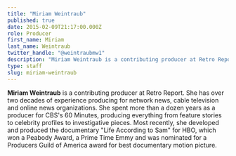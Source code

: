 ```yaml
---
title: "Miriam Weintraub"
published: true
date: 2015-02-09T21:17:00.000Z
role: Producer
first_name: Miriam
last_name: Weintraub
twitter_handle: "@weintraubmw1"
description: "Miriam Weintraub is a contributing producer at Retro Report. She has over two decades of experience producing for network news, cable television and online news organizations. She spent more than a dozen years as a producer for CBS's 60 Minutes, producing everything from feature stories to celebrity profiles to investigative pieces. Most recently, she developed and produced the documentary *Life According to Sam* for HBO, which won a Peabody Award, a Prime Time Emmy and was nominated for a Producers Guild of America award for best documentary motion picture."
type: staff
slug: miriam-weintraub
---
```


**Miriam Weintraub** is a contributing producer at Retro Report. She has over two decades of experience producing for network news, cable television and online news organizations. She spent more than a dozen years as a producer for CBS's 60 Minutes, producing everything from feature stories to celebrity profiles to investigative pieces. Most recently, she developed and produced the documentary "Life According to Sam" for HBO, which won a Peabody Award, a Prime Time Emmy and was nominated for a Producers Guild of America award for best documentary motion picture.

